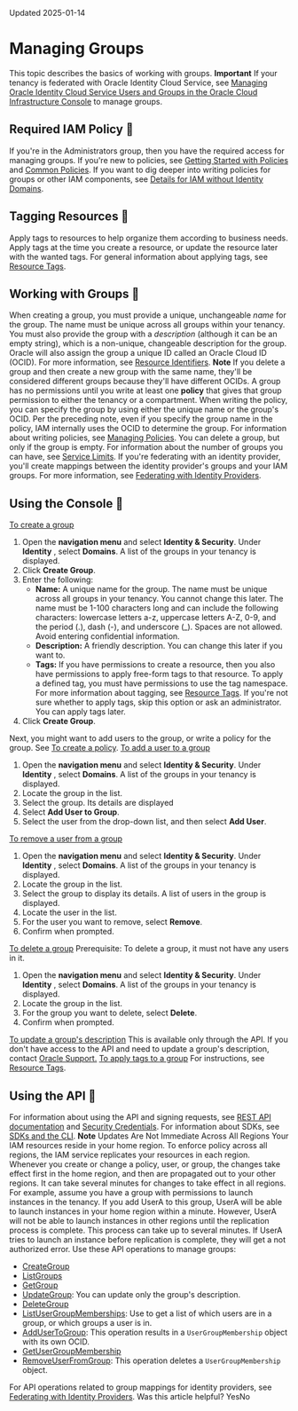 Updated 2025-01-14
# Managing Groups
This topic describes the basics of working with groups.
**Important** If your tenancy is federated with Oracle Identity Cloud Service, see [Managing Oracle Identity Cloud Service Users and Groups in the Oracle Cloud Infrastructure Console](https://docs.oracle.com/en-us/iaas/Content/Identity/Tasks/addingidcsusersandgroups.htm#Managing_Oracle_Identity_Cloud_Service_Users_and_Groups_in_the_Oracle_Cloud_Infrastructure_Console) to manage groups.
## Required IAM Policy 🔗 
If you're in the Administrators group, then you have the required access for managing groups. 
If you're new to policies, see [Getting Started with Policies](https://docs.oracle.com/en-us/iaas/Content/Identity/Concepts/policygetstarted.htm#Getting_Started_with_Policies) and [Common Policies](https://docs.oracle.com/en-us/iaas/Content/Identity/Concepts/commonpolicies.htm#top). If you want to dig deeper into writing policies for groups or other IAM components, see [Details for IAM without Identity Domains](https://docs.oracle.com/en-us/iaas/Content/Identity/Reference/iampolicyreference.htm#top).
## Tagging Resources 🔗 
Apply tags to resources to help organize them according to business needs. Apply tags at the time you create a resource, or update the resource later with the wanted tags. For general information about applying tags, see [Resource Tags](https://docs.oracle.com/iaas/Content/General/Concepts/resourcetags.htm).
## Working with Groups 🔗 
When creating a group, you must provide a unique, unchangeable _name_ for the group. The name must be unique across all groups within your tenancy. You must also provide the group with a _description_ (although it can be an empty string), which is a non-unique, changeable description for the group. Oracle will also assign the group a unique ID called an Oracle Cloud ID (OCID). For more information, see [Resource Identifiers](https://docs.oracle.com/en-us/iaas/Content/General/Concepts/identifiers.htm#Resource_Identifiers). 
**Note**
If you delete a group and then create a new group with the same name, they'll be considered different groups because they'll have different OCIDs. 
A group has no permissions until you write at least one **policy** that gives that group permission to either the tenancy or a compartment. When writing the policy, you can specify the group by using either the unique name or the group's OCID. Per the preceding note, even if you specify the group name in the policy, IAM internally uses the OCID to determine the group. For information about writing policies, see [Managing Policies](https://docs.oracle.com/en-us/iaas/Content/Identity/Tasks/managingpolicies.htm#Managing_Policies). 
You can delete a group, but only if the group is empty.
For information about the number of groups you can have, see [Service Limits](https://docs.oracle.com/en-us/iaas/Content/General/Concepts/servicelimits.htm#top "This topic describes the service limits for Oracle Cloud Infrastructure and the process for requesting a service limit increase.").
If you're federating with an identity provider, you'll create mappings between the identity provider's groups and your IAM groups. For more information, see [Federating with Identity Providers](https://docs.oracle.com/en-us/iaas/Content/Identity/Concepts/federation.htm#top).
## Using the Console 🔗 
[To create a group](https://docs.oracle.com/en-us/iaas/Content/Identity/Tasks/managinggroups.htm)
  1. Open the **navigation menu** and select **Identity & Security**. Under **Identity** , select **Domains**. A list of the groups in your tenancy is displayed.
  2. Click **Create Group**. 
  3. Enter the following: 
     * **Name:** A unique name for the group. The name must be unique across all groups in your tenancy. You cannot change this later. The name must be 1-100 characters long and can include the following characters: lowercase letters a-z, uppercase letters A-Z, 0-9, and the period (.), dash (-), and underscore (_). Spaces are not allowed. Avoid entering confidential information.
     * **Description:** A friendly description. You can change this later if you want to.
     * **Tags:** If you have permissions to create a resource, then you also have permissions to apply free-form tags to that resource. To apply a defined tag, you must have permissions to use the tag namespace. For more information about tagging, see [Resource Tags](https://docs.oracle.com/iaas/Content/General/Concepts/resourcetags.htm). If you're not sure whether to apply tags, skip this option or ask an administrator. You can apply tags later.
  4. Click **Create Group**.


Next, you might want to add users to the group, or write a policy for the group. See [To create a policy](https://docs.oracle.com/en-us/iaas/Content/Identity/Tasks/managingpolicies.htm#To_create_a_policy).
[To add a user to a group](https://docs.oracle.com/en-us/iaas/Content/Identity/Tasks/managinggroups.htm)
  1. Open the **navigation menu** and select **Identity & Security**. Under **Identity** , select **Domains**. A list of the groups in your tenancy is displayed.
  2. Locate the group in the list. 
  3. Select the group. Its details are displayed
  4. Select **Add User to Group**. 
  5. Select the user from the drop-down list, and then select **Add User**. 


[To remove a user from a group](https://docs.oracle.com/en-us/iaas/Content/Identity/Tasks/managinggroups.htm)
  1. Open the **navigation menu** and select **Identity & Security**. Under **Identity** , select **Domains**. A list of the groups in your tenancy is displayed.
  2. Locate the group in the list.
  3. Select the group to display its details. A list of users in the group is displayed.
  4. Locate the user in the list. 
  5. For the user you want to remove, select **Remove**. 
  6. Confirm when prompted. 


[To delete a group](https://docs.oracle.com/en-us/iaas/Content/Identity/Tasks/managinggroups.htm)
Prerequisite: To delete a group, it must not have any users in it. 
  1. Open the **navigation menu** and select **Identity & Security**. Under **Identity** , select **Domains**. A list of the groups in your tenancy is displayed.
  2. Locate the group in the list. 
  3. For the group you want to delete, select **Delete**.
  4. Confirm when prompted.


[To update a group's description](https://docs.oracle.com/en-us/iaas/Content/Identity/Tasks/managinggroups.htm)
This is available only through the API. If you don't have access to the API and need to update a group's description, contact [Oracle Support.](http://support.oracle.com/)
[To apply tags to a group](https://docs.oracle.com/en-us/iaas/Content/Identity/Tasks/managinggroups.htm)
For instructions, see [Resource Tags](https://docs.oracle.com/en-us/iaas/Content/General/Concepts/resourcetags.htm#Resource_Tags). 
## Using the API 🔗 
For information about using the API and signing requests, see [REST API documentation](https://docs.oracle.com/iaas/Content/API/Concepts/usingapi.htm) and [Security Credentials](https://docs.oracle.com/iaas/Content/General/Concepts/credentials.htm). For information about SDKs, see [SDKs and the CLI](https://docs.oracle.com/iaas/Content/API/Concepts/sdks.htm).
**Note**
Updates Are Not Immediate Across All Regions
Your IAM resources reside in your home region. To enforce policy across all regions, the IAM service replicates your resources in each region. Whenever you create or change a policy, user, or group, the changes take effect first in the home region, and then are propagated out to your other regions. It can take several minutes for changes to take effect in all regions. For example, assume you have a group with permissions to launch instances in the tenancy. If you add UserA to this group, UserA will be able to launch instances in your home region within a minute. However, UserA will not be able to launch instances in other regions until the replication process is complete. This process can take up to several minutes. If UserA tries to launch an instance before replication is complete, they will get a not authorized error.
Use these API operations to manage groups:
  * [CreateGroup](https://docs.oracle.com/iaas/api/#/en/identity/latest/Group/CreateGroup)
  * [ListGroups](https://docs.oracle.com/iaas/api/#/en/identity/latest/Group/ListGroups)
  * [GetGroup](https://docs.oracle.com/iaas/api/#/en/identity/latest/Group/GetGroup)
  * [UpdateGroup](https://docs.oracle.com/iaas/api/#/en/identity/latest/Group/UpdateGroup): You can update only the group's description.
  * [DeleteGroup](https://docs.oracle.com/iaas/api/#/en/identity/latest/Group/DeleteGroup)
  * [ListUserGroupMemberships](https://docs.oracle.com/iaas/api/#/en/identity/latest/UserGroupMembership/ListUserGroupMemberships): Use to get a list of which users are in a group, or which groups a user is in.
  * [AddUserToGroup](https://docs.oracle.com/iaas/api/#/en/identity/latest/UserGroupMembership/AddUserToGroup): This operation results in a `UserGroupMembership` object with its own OCID.
  * [GetUserGroupMembership](https://docs.oracle.com/iaas/api/#/en/identity/latest/UserGroupMembership/GetUserGroupMembership)
  * [RemoveUserFromGroup](https://docs.oracle.com/iaas/api/#/en/identity/latest/UserGroupMembership/RemoveUserFromGroup): This operation deletes a `UserGroupMembership` object.


For API operations related to group mappings for identity providers, see [Federating with Identity Providers](https://docs.oracle.com/en-us/iaas/Content/Identity/Concepts/federation.htm#top). 
Was this article helpful?
YesNo

